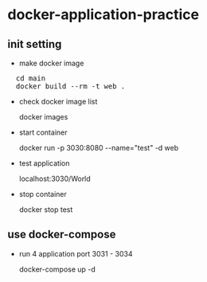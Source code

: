 # docker-application-practice

## init setting

* make docker image
<pre>
  cd main
  docker build --rm -t web .
</pre>
* check docker image list

  docker images

* start container

  docker run -p 3030:8080 --name="test" -d web

* test application

  localhost:3030/World

* stop container

  docker stop test

## use docker-compose

* run 4 application port 3031 - 3034

  docker-compose up -d
